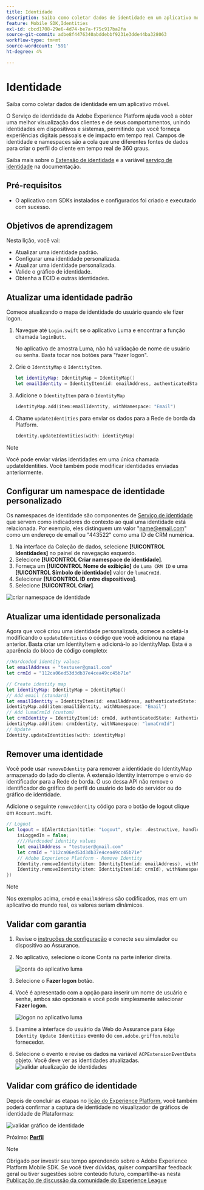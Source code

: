 ```yaml
---
title: Identidade
description: Saiba como coletar dados de identidade em um aplicativo móvel.
feature: Mobile SDK,Identities
exl-id: cbcd1708-29e6-4d74-be7a-f75c917ba2fa
source-git-commit: adbe8f4476340abddebbf9231e3dde44ba328063
workflow-type: tm+mt
source-wordcount: '591'
ht-degree: 4%

---
```


# Identidade

Saiba como coletar dados de identidade em um aplicativo móvel.

O Serviço de identidade da Adobe Experience Platform ajuda você a obter uma melhor visualização dos clientes e de seus comportamentos, unindo identidades em dispositivos e sistemas, permitindo que você forneça experiências digitais pessoais e de impacto em tempo real. Campos de identidade e namespaces são a cola que une diferentes fontes de dados para criar o perfil do cliente em tempo real de 360 graus.

Saiba mais sobre o [Extensão de identidade](https://developer.adobe.com/client-sdks/documentation/identity-for-edge-network/) e a variável [serviço de identidade](https://experienceleague.adobe.com/docs/experience-platform/identity/home.html?lang=pt-BR) na documentação.

## Pré-requisitos

* O aplicativo com SDKs instalados e configurados foi criado e executado com sucesso.

## Objetivos de aprendizagem

Nesta lição, você vai:

* Atualizar uma identidade padrão.
* Configurar uma identidade personalizada.
* Atualizar uma identidade personalizada.
* Valide o gráfico de identidade.
* Obtenha a ECID e outras identidades.

## Atualizar uma identidade padrão

Comece atualizando o mapa de identidade do usuário quando ele fizer logon.

1. Navegue até `Login.swift` se o aplicativo Luma e encontrar a função chamada `loginButt`.

   No aplicativo de amostra Luma, não há validação de nome de usuário ou senha. Basta tocar nos botões para &quot;fazer logon&quot;.

1. Crie o `IdentityMap` e `IdentityItem`.

   ```swift
   let identityMap: IdentityMap = IdentityMap()
   let emailIdentity = IdentityItem(id: emailAddress, authenticatedState: AuthenticatedState.authenticated)
   ```

1. Adicione o `IdentityItem` para o `IdentityMap`

   ```swift
   identityMap.add(item:emailIdentity, withNamespace: "Email")
   ```

1. Chame `updateIdentities` para enviar os dados para a Rede de borda da Platform.

   ```swift
   Identity.updateIdentities(with: identityMap)
   ```

>[!NOTE]
>
>Você pode enviar várias identidades em uma única chamada updateIdentities. Você também pode modificar identidades enviadas anteriormente.


## Configurar um namespace de identidade personalizado

Os namespaces de identidade são componentes de [Serviço de identidade](https://experienceleague.adobe.com/docs/experience-platform/identity/home.html?lang=pt-BR) que servem como indicadores do contexto ao qual uma identidade está relacionada. Por exemplo, eles distinguem um valor &quot;name@email.com&quot; como um endereço de email ou &quot;443522&quot; como uma ID de CRM numérica.

1. Na interface da Coleção de dados, selecione **[!UICONTROL Identidades]** no painel de navegação esquerdo.
1. Selecione **[!UICONTROL Criar namespace de identidade]**.
1. Forneça um **[!UICONTROL Nome de exibição]** de `Luma CRM ID` e uma **[!UICONTROL Símbolo de identidade]** valor de `lumaCrmId`.
1. Selecionar **[!UICONTROL ID entre dispositivos]**.
1. Selecione **[!UICONTROL Criar]**.

![criar namespace de identidade](assets/mobile-identity-create.png)

## Atualizar uma identidade personalizada

Agora que você criou uma identidade personalizada, comece a coletá-la modificando o `updateIdentities` o código que você adicionou na etapa anterior. Basta criar um IdentityItem e adicioná-lo ao IdentityMap. Esta é a aparência do bloco de código completo:

```swift
//Hardcoded identity values
let emailAddress = "testuser@gmail.com"
let crmId = "112ca06ed53d3db37e4cea49cc45b71e"

// Create identity map
let identityMap: IdentityMap = IdentityMap()
// Add email (standard)
let emailIdentity = IdentityItem(id: emailAddress, authenticatedState: AuthenticatedState.authenticated)
identityMap.add(item:emailIdentity, withNamespace: "Email")
// Add lumaCrmId (custom)
let crmIdentity = IdentityItem(id: crmId, authenticatedState: AuthenticatedState.authenticated)
identityMap.add(item: crmIdentity, withNamespace: "lumaCrmId")
// Update
Identity.updateIdentities(with: identityMap)
```

## Remover uma identidade

Você pode usar `removeIdentity` para remover a identidade do IdentityMap armazenado do lado do cliente. A extensão Identity interrompe o envio do identificador para a Rede de borda. O uso dessa API não remove o identificador do gráfico de perfil do usuário do lado do servidor ou do gráfico de identidade.

Adicione o seguinte `removeIdentity` código para o botão de logout clique em `Account.swift`.

```swift
// Logout
let logout = UIAlertAction(title: "Logout", style: .destructive, handler: { (action) -> Void in
    isLoggedIn = false;
    ////Hardcoded identity values
    let emailAddress = "testuser@gmail.com"
    let crmId = "112ca06ed53d3db37e4cea49cc45b71e"
    // Adobe Experience Platform - Remove Identity
    Identity.removeIdentity(item: IdentityItem(id: emailAddress), withNamespace: "Email")
    Identity.removeIdentity(item: IdentityItem(id: crmId), withNamespace: "lumaCrmId")
})
```

>[!NOTE]
>Nos exemplos acima, `crmId` e `emailAddress` são codificados, mas em um aplicativo do mundo real, os valores seriam dinâmicos.

## Validar com garantia

1. Revise o [instruções de configuração](assurance.md) e conecte seu simulador ou dispositivo ao Assurance.
1. No aplicativo, selecione o ícone Conta na parte inferior direita.

   ![conta do aplicativo luma](assets/mobile-identity-login.png)
1. Selecione o **Fazer logon** botão.
1. Você é apresentado com a opção para inserir um nome de usuário e senha, ambos são opcionais e você pode simplesmente selecionar **Fazer logon**.

   ![logon no aplicativo luma](assets/mobile-identity-login-final.png)
1. Examine a interface do usuário da Web do Assurance para `Edge Identity Update Identities` evento do `com.adobe.griffon.mobile` fornecedor.
1. Selecione o evento e revise os dados na variável `ACPExtensionEventData` objeto. Você deve ver as identidades atualizadas.
   ![validar atualização de identidades](assets/mobile-identity-validate-assurance.png)

## Validar com gráfico de identidade

Depois de concluir as etapas no [lição do Experience Platform](platform.md), você também poderá confirmar a captura de identidade no visualizador de gráficos de identidade de Plataformas:

![validar gráfico de identidade](assets/mobile-identity-validate.png)


Próximo: **[Perfil](profile.md)**

>[!NOTE]
>
>Obrigado por investir seu tempo aprendendo sobre o Adobe Experience Platform Mobile SDK. Se você tiver dúvidas, quiser compartilhar feedback geral ou tiver sugestões sobre conteúdo futuro, compartilhe-as nesta [Publicação de discussão da comunidade do Experience League](https://experienceleaguecommunities.adobe.com/t5/adobe-experience-platform-launch/tutorial-discussion-implement-adobe-experience-cloud-in-mobile/td-p/443796)